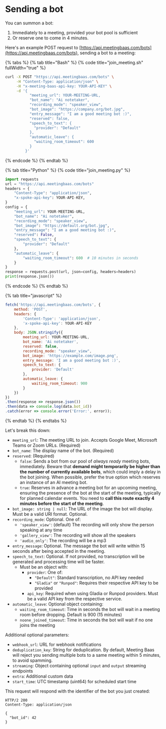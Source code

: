 # Sending a bot



You can summon a bot:&#x20;

1. Immediately to a meeting, provided your bot pool is sufficient
2. Or reserve one to come in 4 minutes.

Here's an example POST request to [https://api.meetingbaas.com/bots](https://api.meetingbaas.com/bots), sending a bot to a meeting:

{% tabs %}
{% tab title="Bash" %}
{% code title="join_meeting.sh" fullWidth="true" %}
```bash
curl -X POST "https://api.meetingbaas.com/bots" \
     -H "Content-Type: application/json" \
     -H "x-meeting-baas-api-key: YOUR-API-KEY" \
     -d '{
           "meeting_url": YOUR-MEETING-URL,
           "bot_name": "Ai notetaker",
           "recording_mode": "speaker_view",
           "bot_image": "https://company.org/bot.jpg",
           "entry_message": "I am a good meeting bot :)",
           "reserved": false,
           "speech_to_text": {
             "provider": "Default"
           },
           "automatic_leave": {
             "waiting_room_timeout": 600
           }
         }'
```
{% endcode %}
{% endtab %}

{% tab title="Python" %}
{% code title="join_meeting.py" %}
```python
import requests
url = "https://api.meetingbaas.com/bots"
headers = {
    "Content-Type": "application/json",
    "x-spoke-api-key": YOUR-API-KEY,
}
config = {
    "meeting_url": YOUR-MEETING-URL,
    "bot_name": "Ai notetaker",
    "recording_mode": "speaker_view",
    "bot_image": "https://default.org/bot.jpg",
    "entry_message": "I am a good meeting bot :)",
    "reserved": False,
    "speech_to_text": {
        "provider": "Default"
    },
    "automatic_leave": {
        "waiting_room_timeout": 600  # 10 minutes in seconds
    }
}
response = requests.post(url, json=config, headers=headers)
print(response.json())
```
{% endcode %}
{% endtab %}

{% tab title="javascript" %}
```javascript
fetch('https://api.meetingbaas.com/bots', {
    method: 'POST',
    headers: {
        'Content-Type': 'application/json',
        'x-spoke-api-key': YOUR-API-KEY
    },
    body: JSON.stringify({
        meeting_url: YOUR-MEETING-URL,
        bot_name: 'Ai notetaker',
        reserved: false,
        recording_mode: "speaker_view",
        bot_image: 'https://example.com/image.png',
        entry_message: 'I am a good meeting bot :)',
        speech_to_text: {
            provider: 'Default'
        },
        automatic_leave: {
            waiting_room_timeout: 900
        }
    })
})
.then(response => response.json())
.then(data => console.log(data.bot_id))
.catch(error => console.error('Error:', error));
```
{% endtab %}
{% endtabs %}

Let's break this down:

* `meeting_url`: The meeting URL to join. Accepts Google Meet, Microsoft Teams or Zoom URLs. (Required)
* `bot_name`: The display name of the bot. (Required)
* `reserved`: (Required)
  * `false`: Sends a bot from our pool of _always ready_ meeting bots, immediately. Beware that **demand might temporarily be higher than the number of currently available bots**, which could imply a delay in the bot joining. When possible, prefer the true option which reserves an instance of an AI meeting bot.
  * `true`: Reserves in advance a meeting bot for an upcoming meeting, ensuring the presence of the bot at the start of the meeting, typically for planned calendar events. You need to **call this route exactly 4 minutes before the start of the meeting**.
* `bot_image: string | null`: The URL of the image the bot will display. Must be a valid URI format. Optional.
* `recording_mode`: Optional. One of:
  * `'speaker_view'`: (default) The recording will only show the person speaking at any time
  * `'gallery_view'`: The recording will show all the speakers
  * `'audio_only'`: The recording will be a mp3
* `entry_message`: Optional. The message the bot will write within 15 seconds after being accepted in the meeting.
* `speech_to_text`: Optional. If not provided, no transcription will be generated and processing time will be faster.
  * Must be an object with:
    * `provider`: One of:
      * `"Default"`: Standard transcription, no API key needed
      * `"Gladia"` or `"Runpod"`: Requires their respective API key to be provided
    * `api_key`: Required when using Gladia or Runpod providers. Must be a valid API key from the respective service.
* `automatic_leave`: Optional object containing:
  * `waiting_room_timeout`: Time in seconds the bot will wait in a meeting room before dropping. Default is 900 (15 minutes)
  * `noone_joined_timeout`: Time in seconds the bot will wait if no one joins the meeting

Additional optional parameters:

* `webhook_url`: URL for webhook notifications
* `deduplication_key`: String for deduplication. By default, Meeting Baas will reject you sending multiple bots to a same meeting within 5 minutes, to avoid spamming.&#x20;
* `streaming`: Object containing optional `input` and `output` streaming endpoints
* `extra`: Additional custom data
* `start_time`: UTC timestamp (uint64) for scheduled start time

This request will respond with the identifier of the bot you just created:

```http
HTTP/2 200
Content-Type: application/json

{
  "bot_id": 42
}
```



